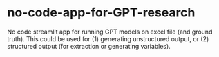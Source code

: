 # no-code-app-for-GPT-research
No code streamlit app for running GPT models on excel file (and ground truth). This could be used for (1) generating unstructured output, or (2) structured output (for extraction or generating variables). 
